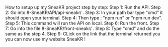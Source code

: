 How to setup up my SneaKR project step by step:
Step 1: Run the API.
Step 2: Go into 8-SneaKR/API/api-sneakr/ .
Step 3: In your path bar type "cmd" it should open your terminal.
Step 4: Then type : "npm run" or "npm run dev".
Step 5: This command will run the API on local.
Step 6: Run the front.
Step 7: Go into the file 8-SneaKR/front-sneakr/ .
Step 8: Type "cmd" and do the same as the step 4.
Step 9: CLick on the link that the terminal returned you you can now use my website SneaKR !